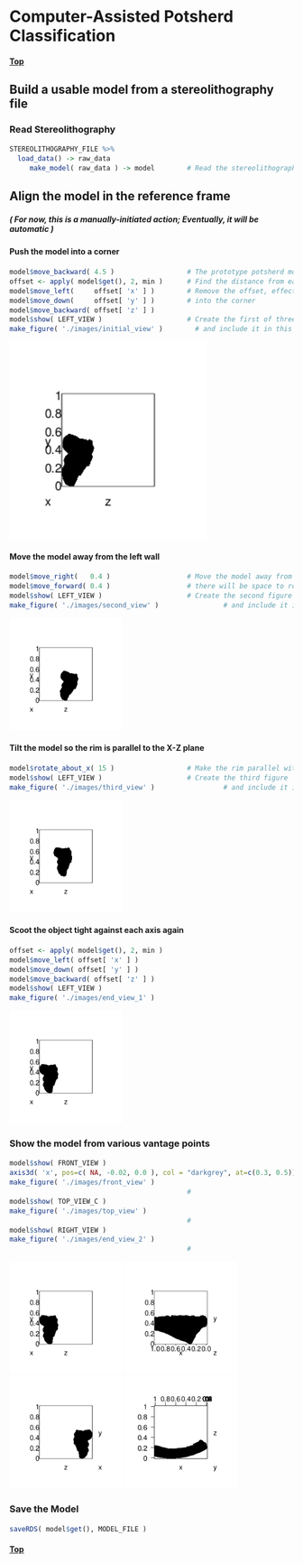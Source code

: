 
# Computer-Assisted Potsherd Classification

#### [Top](../README.md)

Build a usable model from a stereolithography file
--------------------------------------------------

### Read Stereolithography

``` r
STEREOLITHOGRAPHY_FILE %>%
  load_data() -> raw_data
     make_model( raw_data ) -> model        # Read the stereolithography file and create a model
```

Align the model in the reference frame
--------------------------------------

##### ( For now, this is a manually-initiated action; Eventually, it will be automatic )

#### Push the model into a corner

``` r
model$move_backward( 4.5 )                  # The prototype potsherd model isn't tight against the origin
offset <- apply( model$get(), 2, min )      # Find the distance from each axis to the nearest model point
model$move_left(     offset[ 'x' ] )        # Remove the offset, effectively pushing the object
model$move_down(     offset[ 'y' ] )        # into the corner
model$move_backward( offset[ 'z' ] )
model$show( LEFT_VIEW )                     # Create the first of three figures shown below
make_figure( './images/initial_view' )        # and include it in this document
```

<img src="./images/initial_view.png" width="350" >

#### Move the model away from the left wall

``` r
model$move_right(   0.4 )                   # Move the model away from the X-Y plane, so
model$move_forward( 0.4 )                   # there will be space to rotate it
model$show( LEFT_VIEW )                     # Create the second figure
make_figure( './images/second_view' )                # and include it in this document
```

<img src="./images/second_view.png" width="200">

#### Tilt the model so the rim is parallel to the X-Z plane

``` r
model$rotate_about_x( 15 )                  # Make the rim parallel with the X-Z plane
model$show( LEFT_VIEW )                     # Create the third figure
make_figure( './images/third_view' )                 # and include it in this document
```

<img src="./images/third_view.png" width="200">

#### Scoot the object tight against each axis again

``` r
offset <- apply( model$get(), 2, min )     
model$move_left( offset[ 'x' ] )
model$move_down( offset[ 'y' ] )
model$move_backward( offset[ 'z' ] )
model$show( LEFT_VIEW )
make_figure( './images/end_view_1' )
```

<img src="./images/end_view_1.png" width="200">

### Show the model from various vantage points

``` r
model$show( FRONT_VIEW )
axis3d( 'x', pos=c( NA, -0.02, 0.0 ), col = "darkgrey", at=c(0.3, 0.5))
make_figure( './images/front_view' )
                                            #
model$show( TOP_VIEW_C )
make_figure( './images/top_view' )
                                            #
model$show( RIGHT_VIEW )
make_figure( './images/end_view_2' )
                                            #
```

<img src="./images/end_view_1.png" width="200">
<img src="./images/front_view.png" width="200">
<img src="./images/end_view_2.png" width="200">

<img src="./images/top_view.png" width="200">

### Save the Model

``` r
saveRDS( model$get(), MODEL_FILE )
```

#### [Top](../README.md)
